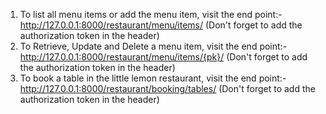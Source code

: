 1. To list all menu items or add the menu item, visit the end point:-
   http://127.0.0.1:8000/restaurant/menu/items/ (Don't forget to add the authorization token in the header)
2. To Retrieve, Update and Delete a menu item, visit the end point:-
   http://127.0.0.1:8000/restaurant/menu/items/{pk}/ (Don't forget to add the authorization token in the header)
3. To book a table in the little lemon restaurant, visit the end point:-
   http://127.0.0.1:8000/restaurant/booking/tables/ (Don't forget to add the authorization token in the header)
